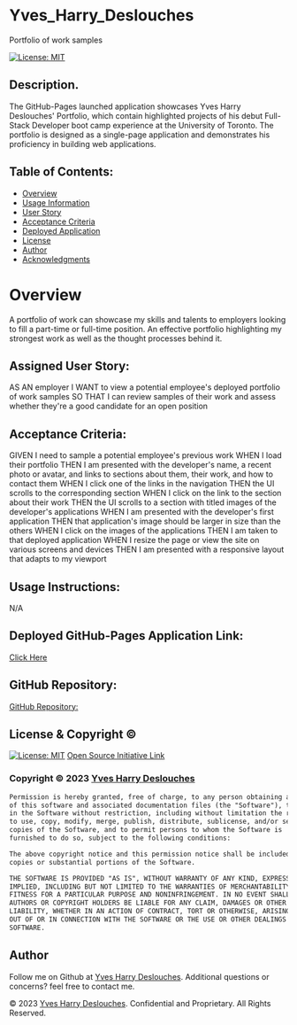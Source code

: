# Yves_Harry_Deslouches
Portfolio of work samples

[![License: MIT](https://img.shields.io/badge/License-MIT-yellow.svg)](https://opensource.org/licenses/MIT)

## Description.

The GitHub-Pages launched application showcases Yves Harry Deslouches' Portfolio, which contain highlighted projects of his debut Full-Stack Developer boot camp experience at the University of Toronto. The portfolio is designed as a single-page application and demonstrates his proficiency in building web applications.


## Table of Contents:
- [Overview](#Overview)
- [Usage Information](#Usage-Information)
- [User Story](#Assigned-User-Story)
- [Acceptance Criteria](#Acceptance-Criteria)
- [Deployed Application](#Deployed-GitHub-Pages-Application-Link)
- [License](#License)
- [Author](#Author)
- [Acknowledgments](#Acknowledgments)

# Overview

A portfolio of work can showcase my skills and talents to employers looking to fill a part-time or full-time position. An effective portfolio highlighting my strongest work as well as the thought processes behind it. 


## Assigned User Story:

AS AN employer
I WANT to view a potential employee's deployed portfolio of work samples
SO THAT I can review samples of their work and assess whether they're a good candidate for an open position

## Acceptance Criteria:

GIVEN I need to sample a potential employee's previous work
WHEN I load their portfolio
THEN I am presented with the developer's name, a recent photo or avatar, and links to sections about them, their work, and how to contact them
WHEN I click one of the links in the navigation
THEN the UI scrolls to the corresponding section
WHEN I click on the link to the section about their work
THEN the UI scrolls to a section with titled images of the developer's applications
WHEN I am presented with the developer's first application
THEN that application's image should be larger in size than the others
WHEN I click on the images of the applications
THEN I am taken to that deployed application
WHEN I resize the page or view the site on various screens and devices
THEN I am presented with a responsive layout that adapts to my viewport

## Usage Instructions:
N/A

## Deployed GitHub-Pages Application Link:

[Click Here](https://yvesharry.github.io/Yves_Harry_Deslouches/)

## GitHub Repository:
[GitHub Repository:](https://github.com/YvesHarry)

## License & Copyright ©
  
[![License: MIT](https://img.shields.io/badge/License-MIT-yellow.svg)](https://opensource.org/licenses/MIT) [Open Source Initiative Link](https://opensource.org/licenses/MIT)

### Copyright © 2023 [Yves Harry Deslouches](https://github.com/YvesHarry)
```md
Permission is hereby granted, free of charge, to any person obtaining a copy
of this software and associated documentation files (the "Software"), to deal
in the Software without restriction, including without limitation the rights
to use, copy, modify, merge, publish, distribute, sublicense, and/or sell
copies of the Software, and to permit persons to whom the Software is
furnished to do so, subject to the following conditions:

The above copyright notice and this permission notice shall be included in all
copies or substantial portions of the Software.

THE SOFTWARE IS PROVIDED "AS IS", WITHOUT WARRANTY OF ANY KIND, EXPRESS OR
IMPLIED, INCLUDING BUT NOT LIMITED TO THE WARRANTIES OF MERCHANTABILITY,
FITNESS FOR A PARTICULAR PURPOSE AND NONINFRINGEMENT. IN NO EVENT SHALL THE
AUTHORS OR COPYRIGHT HOLDERS BE LIABLE FOR ANY CLAIM, DAMAGES OR OTHER
LIABILITY, WHETHER IN AN ACTION OF CONTRACT, TORT OR OTHERWISE, ARISING FROM,
OUT OF OR IN CONNECTION WITH THE SOFTWARE OR THE USE OR OTHER DEALINGS IN THE
SOFTWARE.
```

## Author

Follow me on Github at [Yves Harry Deslouches](https://github.com/YvesHarry). Additional questions or concerns? feel free to contact me.

© 2023 [Yves Harry Deslouches](https://github.com/YvesHarry). Confidential and Proprietary. All Rights Reserved.
